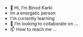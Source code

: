 - 👋 Hi, I’m Binod Karki
- Im a energatic person 
- I'm currently learning 
- 💞️ I’m looking to collaborate on ...
- 📫 How to reach me ...

<!---
beenod123/beenod123 is a ✨ special ✨ repository because its `README.md` (this file) appears on your GitHub profile.
You can click the Preview link to take a look at your changes.
--->
